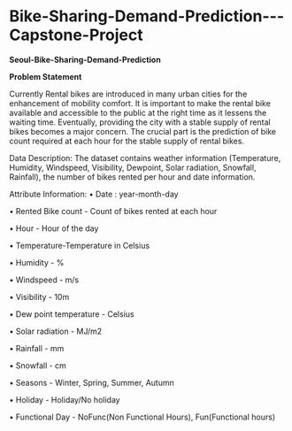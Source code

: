 # Bike-Sharing-Demand-Prediction---Capstone-Project

**Seoul-Bike-Sharing-Demand-Prediction**

**Problem Statement**

Currently Rental bikes are introduced in many urban cities for the enhancement of mobility comfort. It is important to make the rental bike available and accessible to the public at the right time as it lessens the waiting time. Eventually, providing the city with a stable supply of rental bikes becomes a major concern. The crucial part is the prediction of bike count required at each hour for the stable supply of rental bikes.

Data Description:
The dataset contains weather information (Temperature, Humidity, Windspeed, Visibility, Dewpoint, Solar radiation, Snowfall, Rainfall), the number of bikes rented per hour and date information.

Attribute Information:
• Date : year-month-day

• Rented Bike count - Count of bikes rented at each hour

• Hour - Hour of the day

• Temperature-Temperature in Celsius

• Humidity - %

• Windspeed - m/s

• Visibility - 10m

• Dew point temperature - Celsius

• Solar radiation - MJ/m2

• Rainfall - mm

• Snowfall - cm

• Seasons - Winter, Spring, Summer, Autumn

• Holiday - Holiday/No holiday

• Functional Day - NoFunc(Non Functional Hours), Fun(Functional hours)
